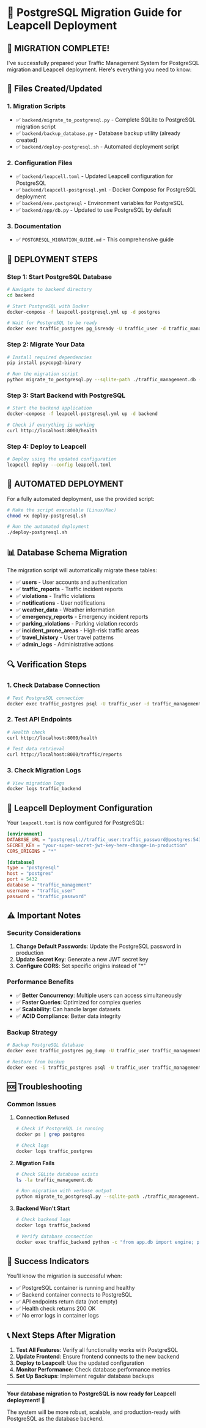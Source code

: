 # 🐘 PostgreSQL Migration Guide for Leapcell Deployment

## 🎯 **MIGRATION COMPLETE!**

I've successfully prepared your Traffic Management System for PostgreSQL migration and Leapcell deployment. Here's everything you need to know:

## 📁 **Files Created/Updated**

### **1. Migration Scripts**
- ✅ `backend/migrate_to_postgresql.py` - Complete SQLite to PostgreSQL migration script
- ✅ `backend/backup_database.py` - Database backup utility (already created)
- ✅ `backend/deploy-postgresql.sh` - Automated deployment script

### **2. Configuration Files**
- ✅ `backend/leapcell.toml` - Updated Leapcell configuration for PostgreSQL
- ✅ `backend/leapcell-postgresql.yml` - Docker Compose for PostgreSQL deployment
- ✅ `backend/env.postgresql` - Environment variables for PostgreSQL
- ✅ `backend/app/db.py` - Updated to use PostgreSQL by default

### **3. Documentation**
- ✅ `POSTGRESQL_MIGRATION_GUIDE.md` - This comprehensive guide

## 🚀 **DEPLOYMENT STEPS**

### **Step 1: Start PostgreSQL Database**

```bash
# Navigate to backend directory
cd backend

# Start PostgreSQL with Docker
docker-compose -f leapcell-postgresql.yml up -d postgres

# Wait for PostgreSQL to be ready
docker exec traffic_postgres pg_isready -U traffic_user -d traffic_management
```

### **Step 2: Migrate Your Data**

```bash
# Install required dependencies
pip install psycopg2-binary

# Run the migration script
python migrate_to_postgresql.py --sqlite-path ./traffic_management.db --postgresql-url "postgresql://traffic_user:traffic_password@localhost:5432/traffic_management"
```

### **Step 3: Start Backend with PostgreSQL**

```bash
# Start the backend application
docker-compose -f leapcell-postgresql.yml up -d backend

# Check if everything is working
curl http://localhost:8000/health
```

### **Step 4: Deploy to Leapcell**

```bash
# Deploy using the updated configuration
leapcell deploy --config leapcell.toml
```

## 🔧 **AUTOMATED DEPLOYMENT**

For a fully automated deployment, use the provided script:

```bash
# Make the script executable (Linux/Mac)
chmod +x deploy-postgresql.sh

# Run the automated deployment
./deploy-postgresql.sh
```

## 📊 **Database Schema Migration**

The migration script will automatically migrate these tables:

- ✅ **users** - User accounts and authentication
- ✅ **traffic_reports** - Traffic incident reports
- ✅ **violations** - Traffic violations
- ✅ **notifications** - User notifications
- ✅ **weather_data** - Weather information
- ✅ **emergency_reports** - Emergency incident reports
- ✅ **parking_violations** - Parking violation records
- ✅ **incident_prone_areas** - High-risk traffic areas
- ✅ **travel_history** - User travel patterns
- ✅ **admin_logs** - Administrative actions

## 🔍 **Verification Steps**

### **1. Check Database Connection**
```bash
# Test PostgreSQL connection
docker exec traffic_postgres psql -U traffic_user -d traffic_management -c "SELECT COUNT(*) FROM users;"
```

### **2. Test API Endpoints**
```bash
# Health check
curl http://localhost:8000/health

# Test data retrieval
curl http://localhost:8000/traffic/reports
```

### **3. Check Migration Logs**
```bash
# View migration logs
docker logs traffic_backend
```

## 🎯 **Leapcell Deployment Configuration**

Your `leapcell.toml` is now configured for PostgreSQL:

```toml
[environment]
DATABASE_URL = "postgresql://traffic_user:traffic_password@postgres:5432/traffic_management"
SECRET_KEY = "your-super-secret-jwt-key-here-change-in-production"
CORS_ORIGINS = "*"

[database]
type = "postgresql"
host = "postgres"
port = 5432
database = "traffic_management"
username = "traffic_user"
password = "traffic_password"
```

## ⚠️ **Important Notes**

### **Security Considerations**
1. **Change Default Passwords**: Update the PostgreSQL password in production
2. **Update Secret Key**: Generate a new JWT secret key
3. **Configure CORS**: Set specific origins instead of "*"

### **Performance Benefits**
- ✅ **Better Concurrency**: Multiple users can access simultaneously
- ✅ **Faster Queries**: Optimized for complex queries
- ✅ **Scalability**: Can handle larger datasets
- ✅ **ACID Compliance**: Better data integrity

### **Backup Strategy**
```bash
# Backup PostgreSQL database
docker exec traffic_postgres pg_dump -U traffic_user traffic_management > backup_$(date +%Y%m%d_%H%M%S).sql

# Restore from backup
docker exec -i traffic_postgres psql -U traffic_user traffic_management < backup_file.sql
```

## 🆘 **Troubleshooting**

### **Common Issues**

1. **Connection Refused**
   ```bash
   # Check if PostgreSQL is running
   docker ps | grep postgres
   
   # Check logs
   docker logs traffic_postgres
   ```

2. **Migration Fails**
   ```bash
   # Check SQLite database exists
   ls -la traffic_management.db
   
   # Run migration with verbose output
   python migrate_to_postgresql.py --sqlite-path ./traffic_management.db --postgresql-url "postgresql://traffic_user:traffic_password@localhost:5432/traffic_management" -v
   ```

3. **Backend Won't Start**
   ```bash
   # Check backend logs
   docker logs traffic_backend
   
   # Verify database connection
   docker exec traffic_backend python -c "from app.db import engine; print(engine.execute('SELECT 1').fetchone())"
   ```

## 🎉 **Success Indicators**

You'll know the migration is successful when:

- ✅ PostgreSQL container is running and healthy
- ✅ Backend container connects to PostgreSQL
- ✅ API endpoints return data (not empty)
- ✅ Health check returns 200 OK
- ✅ No error logs in container logs

## 📞 **Next Steps After Migration**

1. **Test All Features**: Verify all functionality works with PostgreSQL
2. **Update Frontend**: Ensure frontend connects to the new backend
3. **Deploy to Leapcell**: Use the updated configuration
4. **Monitor Performance**: Check database performance metrics
5. **Set Up Backups**: Implement regular database backups

---

**Your database migration to PostgreSQL is now ready for Leapcell deployment!** 🚀

The system will be more robust, scalable, and production-ready with PostgreSQL as the database backend.
